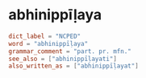 # abhinippīḷaya

``` toml
dict_label = "NCPED"
word = "abhinippīḷaya"
grammar_comment = "part. pr. mfn."
see_also = ["abhinippīḷayati"]
also_written_as = ["abhinippīḷayat"]
```

